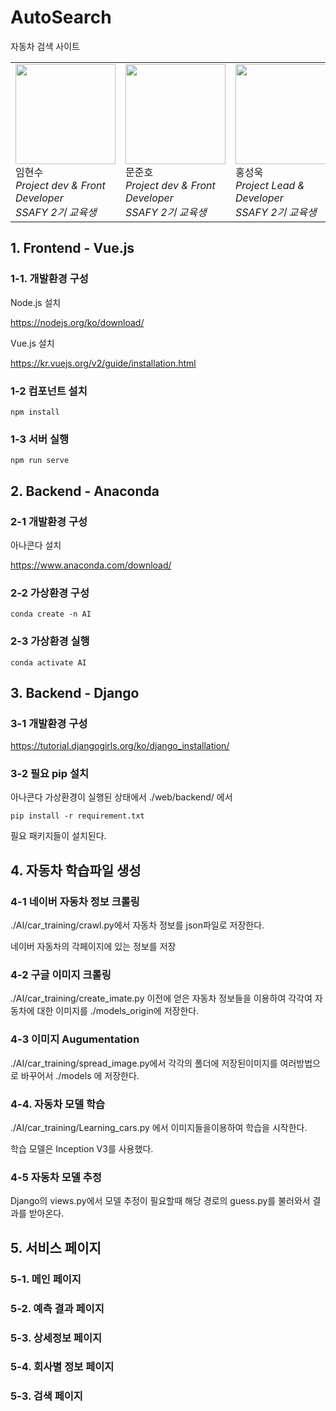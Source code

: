 # AutoSearch

자동차 검색 사이트

<table>
   <tr>
      <td>
        <img width="160px" src="https://user-images.githubusercontent.com/58671945/78890548-d085b100-7aa0-11ea-9723-b146362f6dc5.jpg"><br>
         임현수<br>
         <i>Project dev & Front Developer</i><br>
         <i>SSAFY 2기 교육생</i>
      </td>
      <td>
        <img width="160px" src="https://user-images.githubusercontent.com/58671945/78890552-d1b6de00-7aa0-11ea-85af-76bce9309754.jpg"><br>
         문준호<br>
         <i>Project dev & Front Developer</i><br>
         <i>SSAFY 2기 교육생</i>
      </td>
      <td>
        <img width="160px" src="https://lab.ssafy.com/webmobile1-sub1/s02p11d138/raw/develop/KakaoTalk_20200109_090135135.jpg"><br>
         홍성욱<br>
         <i>Project Lead & Developer</i><br>
         <i>SSAFY 2기 교육생</i>
      </td>
      <td>
        <img width="160px" src="https://user-images.githubusercontent.com/58671945/78890557-d380a180-7aa0-11ea-9d6d-2fef84900de9.jpg"><br>
         오세봉<br>
         <i>Project dev & Back Developer</i><br>
         <i>SSAFY 2기 교육생</i>
      </td>
      <td>
        <img width="160px" src="https://user-images.githubusercontent.com/58671945/78890559-d4b1ce80-7aa0-11ea-80a2-6231f6a8f1ed.jpg"><br>
         박찬환<br>
         <i>Project dev & Back Developer</i><br>
         <i>SSAFY 2기 교육생</i>
      </td>
   </tr>
</table>

## 1. Frontend - Vue.js

### 1-1. 개발환경 구성

Node.js 설치

https://nodejs.org/ko/download/

Vue.js 설치

https://kr.vuejs.org/v2/guide/installation.html



### 1-2 컴포넌트 설치

```
npm install
```



### 1-3 서버 실행

```
npm run serve
```

## 2. Backend - Anaconda

### 2-1 개발환경 구성

아나콘다 설치

https://www.anaconda.com/download/

### 2-2 가상환경 구성

```
conda create -n AI
```

### 2-3 가상환경 실행

```
conda activate AI
```



## 3. Backend - Django

### 3-1 개발환경 구성

https://tutorial.djangogirls.org/ko/django_installation/

### 3-2 필요 pip 설치

아나콘다 가상환경이 실행된 상태에서 ./web/backend/ 에서

```
pip install -r requirement.txt
```

필요 패키지들이 설치된다.



## 4. 자동차 학습파일 생성



### 4-1 네이버 자동차 정보 크롤링

./AI/car_training/crawl.py에서 자동차 정보를 json파일로 저장한다.

네이버 자동차의 각페이지에 있는 정보를 저장



### 4-2 구글 이미지 크롤링

./AI/car_training/create_imate.py 이전에 얻은 자동차 정보들을 이용하여 각각여 자동차에 대한 이미지를 ./models_origin에 저장한다.



### 4-3 이미지 Augumentation

./AI/car_training/spread_image.py에서 각각의 폴더에 저장된이미지를 여러방법으로 바꾸어서 ./models 에 저장한다.



### 4-4. 자동차 모델 학습

./AI/car_training/Learning_cars.py 에서 이미지들을이용하여 학습을 시작한다.

학습 모델은 Inception V3를 사용했다.



### 4-5 자동차 모델 추정

Django의 views.py에서 모델 추정이 필요할때 해당 경로의 guess.py를 불러와서 결과를 받아온다.

## 5. 서비스 페이지

### 5-1. 메인 페이지





### 5-2. 예측 결과 페이지





### 5-3. 상세정보 페이지



### 5-4. 회사별 정보 페이지



### 5-3. 검색 페이지

